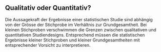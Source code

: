 ## Qualitativ oder Quantitativ?

Die Aussagekraft der Ergebnisse einer statistischen Studie sind abhängig von der Grösse der Stichprobe im Verhältnis zur Grundgesamtheit. Bei kleinen Stichproben verschwimmen die Grenzen zwischen qualitativen und quantitativen Studiendesigns. Entsprechend müssen die statistischen Ergebnisse kleiner Stichproben und kleiner Grundgesamtheiten mit entsprechender Vorsicht zu interpretieren.
